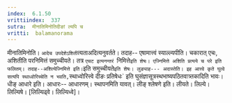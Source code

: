 ```yaml
---
index:  6.1.50
vrittiindex:  337
sutra:  मीनातिमिनोतिदीङां ल्यपि च
vritti:  balamanorama 
---
```


मीनातिमिनोति। `आदेच उपदेशेऽशिती`त्यताअदित्यनुवर्तते। तदाह-- एषामात्त्वं स्याल्ल्यपीति। चकारात् एचः, अशितीति परनिमित्तं समुच्चीयते। तत्र `एचट इत्यनन्तरं `निमित्ते` इति शेषः। एज्निमित्ते अशिति प्रत्यये च परे इति फलितम्। तदाह--अशित्येज्निमित्ते इति। `इति समुच्चीयते` इति शेषः। लुङ्याह--- अदास्तेति। इह आत्त्वे कृते घुत्वे सत्यपि स्थाध्वोरिच्चेति न भवति, `स्थाध्वोरित्त्वे दीङः प्रतिषेधः` इति घुसंज्ञासूत्रस्थभाष्यपठितवात्र्तकादिति भावः। धीङ् आधारे इति। आधारः-- आधारणम्। स्थापनमिति यावत्। लीङ् श्लेषणे इति। लीयते। लिल्ये।लिल्यिषे। [लिल्यिढ्वे। लिल्यिध्वे]। 

